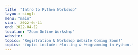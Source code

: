 ```yaml
---
title: "Intro to Python Workshop"
layout: single
menu: "main"
start: 2022-04-11
end: 2022-04-12
location: "Zoom Online Workshop"
website: 
topics: "Registration & Workshop Website Coming Soon!" 
topics: "Topics include: Plotting & Programming in Python."
---
```

